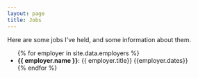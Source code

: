 ```yaml
---
layout: page
title: Jobs
---
```


<p>Here are some jobs I've held, and some information about them.</p>

<ul>
{% for employer in site.data.employers %}
  <li><b>{{ employer.name }}</b>: {{ employer.title}} {{employer.dates}}</li>
{% endfor %}
</ul>
